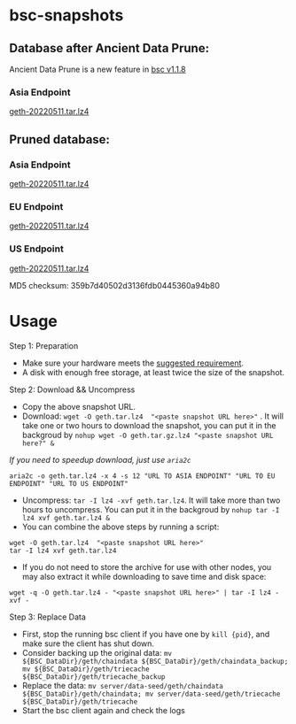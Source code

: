 
# bsc-snapshots

## Database after Ancient Data Prune:

Ancient Data Prune is a new feature in [bsc v1.1.8](https://github.com/binance-chain/bsc/releases/tag/v1.1.8)

### Asia Endpoint


[geth-20220511.tar.lz4
](https://tf-dex-prod-public-snapshot-site1.s3-accelerate.amazonaws.com/geth-20220511-prune-ancient.tar.lz4?AWSAccessKeyId=AKIAYINE6SBQPUZDDRRO&Signature=guKMRD4mCimyUBIpj%2FliTeWTq%2B0%3D&Expires=1654945529
)


## Pruned database:


### Asia Endpoint


[geth-20220511.tar.lz4
](https://tf-dex-prod-public-snapshot-site1.s3-accelerate.amazonaws.com/geth-20220511.tar.lz4?AWSAccessKeyId=AKIAYINE6SBQPUZDDRRO&Signature=QbgDTZUlIsbmXFmUrlHJtqa%2FtD8%3D&Expires=1654945528
)

### EU Endpoint


[geth-20220511.tar.lz4
](https://tf-dex-prod-public-snapshot.s3-accelerate.amazonaws.com/geth-20220511.tar.lz4?AWSAccessKeyId=AKIAYINE6SBQPUZDDRRO&Signature=zz6z4TM3okWdSDtwEOlUFjQXkpE%3D&Expires=1654945528
)


### US Endpoint


[geth-20220511.tar.lz4
](https://tf-dex-prod-public-snapshot-site3.s3-accelerate.amazonaws.com/geth-20220511.tar.lz4?AWSAccessKeyId=AKIAYINE6SBQPUZDDRRO&Signature=QWHwSP3EYM51HW8YxU%2Bqhsnnr%2FM%3D&Expires=1654945529
)

MD5 checksum: 359b7d40502d3136fdb0445360a94b80



# Usage 

Step 1: Preparation
- Make sure your hardware meets the [suggested requirement](https://docs.binance.org/smart-chain/developer/fullnode.html).
- A disk with enough free storage, at least twice the size of the snapshot.

Step 2: Download && Uncompress
- Copy the above snapshot URL.
- Download:  `wget -O geth.tar.lz4  "<paste snapshot URL here>"` . It will take one or two hours to download the snapshot, you can put it in the backgroud by `nohup wget -O geth.tar.gz.lz4 "<paste snapshot URL here?" &`


*If you need to speedup download, just use `aria2c`*
```
aria2c -o geth.tar.lz4 -x 4 -s 12 "URL TO ASIA ENDPOINT" "URL TO EU ENDPOINT" "URL TO US ENDPOINT"
```


- Uncompress: `tar -I lz4 -xvf geth.tar.lz4`. It will take more than two hours to uncompress. You can put it in the backgroud by `nohup tar -I lz4 xvf geth.tar.lz4 &`
- You can combine the above steps by running a script:
```
wget -O geth.tar.lz4  "<paste snapshot URL here>"
tar -I lz4 xvf geth.tar.lz4
```


- If you do not need to store the archive for use with other nodes, you may also extract it while downloading to save time and disk space:
```
wget -q -O geth.tar.lz4 - "<paste snapshot URL here>" | tar -I lz4 -xvf -
```


Step 3: Replace Data
- First, stop the running bsc client if you have one by `kill {pid}`, and make sure the client has shut down.
- Consider backing up the original data: `mv ${BSC_DataDir}/geth/chaindata ${BSC_DataDir}/geth/chaindata_backup; mv ${BSC_DataDir}/geth/triecache ${BSC_DataDir}/geth/triecache_backup`
- Replace the data: `mv server/data-seed/geth/chaindata ${BSC_DataDir}/geth/chaindata; mv server/data-seed/geth/triecache ${BSC_DataDir}/geth/triecache`
- Start the bsc client again and check the logs

